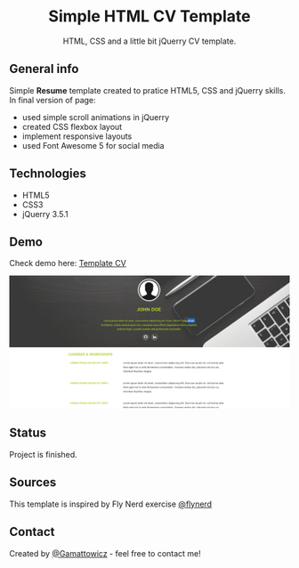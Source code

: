 <div align="center">
<h1 align="center">Simple HTML CV Template</h1>
HTML, CSS and a little bit jQuerry CV template.
</div>

## General info
Simple **Resume** template created to pratice HTML5, CSS and jQuerry skills. 
In final version of page:
* used simple scroll animations in jQuerry
* created CSS flexbox layout
* implement responsive layouts
* used Font Awesome 5 for social media

## Technologies
* HTML5
* CSS3 
* jQuerry 3.5.1

## Demo
Check demo here: [Template CV](https://gamattowicz.github.io/CV_webpage/)

<img alt="Slider screen" src="https://github.com/Gamattowicz/CV_webpage/blob/main/img/resume_screen.PNG"/>

## Status 
Project is finished.

## Sources
This template is inspired by Fly Nerd exercise [@flynerd](https://www.flynerd.pl/2018/07/stworz-cv-w-html-i-css-krok-po-kroku.html)

## Contact
Created by [@Gamattowicz](https://github.com/Gamattowicz) - feel free to contact me!
